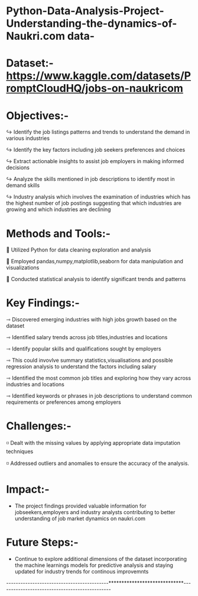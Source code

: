 # Python-Data-Analysis-Project-Understanding-the-dynamics-of-Naukri.com data-

# Dataset:- https://www.kaggle.com/datasets/PromptCloudHQ/jobs-on-naukricom

# Objectives:-

↪ Identify the job listings patterns and trends to understand the demand in various industries

↪ Identify the key factors including job seekers preferences and choices

↪ Extract actionable insights to assist job employers in making informed decisions

↪ Analyze the skills mentioned in job descriptions to identify most in demand skills

↪ Industry analysis which involves the examination of industries which has the highest number of job postings 
  suggesting that which industries are growing and which industries are declining

# Methods and Tools:-

🔷 Utilized Python for data cleaning exploration and analysis

🔷 Employed pandas,numpy,matplotlib,seaborn for data manipulation and visualizations

🔷 Conducted statistical analysis to identify significant trends and patterns

# Key Findings:-

⇾ Discovered emerging industries with high jobs growth based on the dataset

⇾ Identified salary trends across job titles,industries and locations

⇾ Identify popular skills and qualifications sought by employers

⇾ This could invovlve summary statistics,visualisations and possible regression analysis to understand the factors 
   including salary
   
⇾ Identified the most common job titles and exploring how they vary across industries and locations

⇾ Identified keywords or phrases in job descriptions to understand common requirements or preferences among employers


# Challenges:-
◽ Dealt with the missing values by applying appropriate data imputation techniques

◽ Addressed outliers and anomalies to ensure the accuracy of the analysis.

# Impact:-
* The project findings provided valuable information for jobseekers,employers and industry analysts contributing to 
  better understanding of job market dynamics on naukri.com

# Future Steps:-
* Continue to explore additional dimensions of the dataset incorporating the machine learnings models for predictive 
  analysis and staying updated for industry trends for continous improvemnts 

-------------------------------------------*****************************-----------------------------------------------
  
  





















